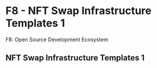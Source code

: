 # F8 - NFT Swap Infrastructure Templates 1

F8: Open Source Development Ecosystem

## NFT Swap Infrastructure Templates 1
